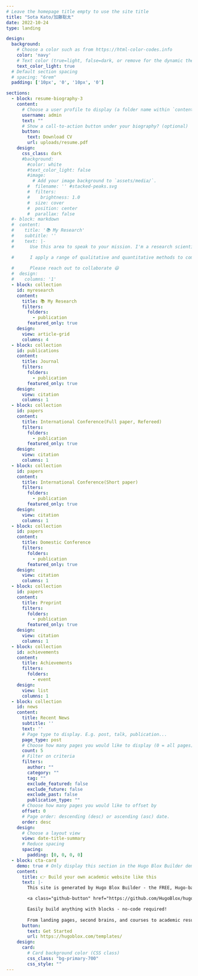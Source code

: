 ```yaml
---
# Leave the homepage title empty to use the site title
title: "Sota Kato/加藤聡太"
date: 2022-10-24
type: landing

design:
  background:
    # Choose a color such as from https://html-color-codes.info
    color: 'navy'
    # Text color (true=light, false=dark, or remove for the dynamic theme color).
    text_color_light: true
  # Default section spacing
  # spacing: "6rem"
  padding: ['10px', '0', '10px', '0']

sections:
  - block: resume-biography-3
    content:
      # Choose a user profile to display (a folder name within `content/authors/`)
      username: admin
      text: ""
      # Show a call-to-action button under your biography? (optional)
      button:
        text: Download CV
        url: uploads/resume.pdf
    design:
      css_class: dark
      #background:
        #color: white
        #text_color_light: false
        #image:
          # Add your image background to `assets/media/`.
        #  filename: '' #stacked-peaks.svg
        #  filters:
        #    brightness: 1.0
        #  size: cover
        #  position: center
        #  parallax: false
  #- block: markdown
  #  content:
  #    title: '📚 My Research'
  #    subtitle: ''
  #    text: |-
  #      Use this area to speak to your mission. I'm a research scientist in the Moonshot team at DeepMind. I blog about machine learning, deep learning, and moonshots.

  #      I apply a range of qualitative and quantitative methods to comprehensively investigate the role of science and technology in the economy.
        
  #      Please reach out to collaborate 😃
  #  design:
  #    columns: '1'
  - block: collection
    id: myresearch
    content:
      title: 📚 My Research
      filters:
        folders:
          - publication
        featured_only: true
    design:
      view: article-grid
      columns: 4
  - block: collection
    id: publications
    content:
      title: Journal
      filters:
        folders:
          - publication
        featured_only: true
    design:
      view: citation
      columns: 1
  - block: collection
    id: papers
    content:
      title: International Conference(Full paper, Refereed)
      filters:
        folders:
          - publication
        featured_only: true
    design:
      view: citation
      columns: 1
  - block: collection
    id: papers
    content:
      title: International Conference(Short paper)
      filters:
        folders:
          - publication
        featured_only: true
    design:
      view: citation
      columns: 1
  - block: collection
    id: papers
    content:
      title: Domestic Conference
      filters:
        folders:
          - publication
        featured_only: true
    design:
      view: citation
      columns: 1
  - block: collection
    id: papers
    content:
      title: Preprint
      filters:
        folders:
          - publication
        featured_only: true
    design:
      view: citation
      columns: 1
  - block: collection
    id: achievements
    content:
      title: Achievements
      filters:
        folders:
          - event
    design:
      view: list
      columns: 1
  - block: collection
    id: news
    content:
      title: Recent News
      subtitle: ''
      text: ''
      # Page type to display. E.g. post, talk, publication...
      page_type: post
      # Choose how many pages you would like to display (0 = all pages)
      count: 5
      # Filter on criteria
      filters:
        author: ""
        category: ""
        tag: ""
        exclude_featured: false
        exclude_future: false
        exclude_past: false
        publication_type: ""
      # Choose how many pages you would like to offset by
      offset: 0
      # Page order: descending (desc) or ascending (asc) date.
      order: desc
    design:
      # Choose a layout view
      view: date-title-summary
      # Reduce spacing
      spacing:
        padding: [0, 0, 0, 0]
  - block: cta-card
    demo: true # Only display this section in the Hugo Blox Builder demo site
    content:
      title: 👉 Build your own academic website like this
      text: |-
        This site is generated by Hugo Blox Builder - the FREE, Hugo-based open source website builder trusted by 250,000+ academics like you.

        <a class="github-button" href="https://github.com/HugoBlox/hugo-blox-builder" data-color-scheme="no-preference: light; light: light; dark: dark;" data-icon="octicon-star" data-size="large" data-show-count="true" aria-label="Star HugoBlox/hugo-blox-builder on GitHub">Star</a>

        Easily build anything with blocks - no-code required!
        
        From landing pages, second brains, and courses to academic resumés, conferences, and tech blogs.
      button:
        text: Get Started
        url: https://hugoblox.com/templates/
    design:
      card:
        # Card background color (CSS class)
        css_class: "bg-primary-700"
        css_style: ""
---
```

